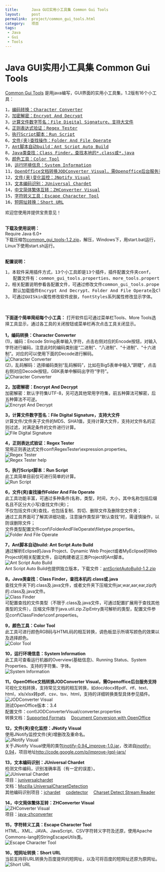 ```yaml
--- 
title:      Java GUI实用小工具集 Common Gui Tools
layout:     post
permalink:  project/common_gui_tools.html
category:   项目
tags: 
 - Java
 - Gui
 - Tools
---
```


Java GUI实用小工具集 Common Gui Tools
=====================================

<a href="https://github.com/baishui2004/common_gui_tools" target="_blank">Common Gui Tools</a> 是用java编写，GUI界面的实用小工具集，1.2版有16个小工具： 

<pre>
1，<a href="#Character Converter">编码转换：Character Converter</a>
2，<a href="#Encrypt And Decrypt">加密解密：Encrypt And Decrypt</a>
3，<a href="#File Digital Signature">计算文件数字签名：File Digital Signature，支持大文件</a>
4，<a href="#Regex Tester">正则表达式验证：Regex Tester</a>
5，<a href="#Run Script">执行Script脚本：Run Script</a>
6，<a href="#Folder And File Operate">文件(夹)查找操作：Folder And File Operate</a>
7，<a href="#Ant Script Auto Build">Ant脚本自动build：Ant Script Auto Build</a>
8，<a href="#Class Finder">Java类查找：Class Finder，查找本地的*.class或*.java</a>
9，<a href="#Color Tool">颜色工具：Color Tool</a>
10，<a href="#System Information">运行环境信息：System Information</a>
11，<a href="#JODConverter Visual">OpenOffice文档转换JODConverter Visual，需Openoffice后台服务支持</a>
12，<a href="#JNotify Visual">文件(夹)变化监控：JNotify Visual</a>
13，<a href="#JUniversal Chardet">文本编码识别：JUniversal Chardet</a>
14，<a href="#ZHConverter Visual">中文简体繁体互转：ZHConverter Visual</a>
15，<a href="#Escape Character Tool">字符转义工具：Escape Character Tool</a>
16，<a href="#Short URL">短网址转换：Short URL</a>
</pre>

   欢迎您使用并提供宝贵意见！


<br /><b>下载及使用说明：</b>
<br />Require Java 6.0+
<br />下载压缩包<a href="https://github.com/baishui2004/common_gui_tools/blob/master/dest/common_gui_tools-1.2.zip?raw=true">common_gui_tools-1.2.zip</a>，解压，Windows下，用start.bat运行，Linux下使用start.sh运行。
<!-- more -->

<br /><b>配置说明：</b> 
<pre>
1，本软件采用插件方式，13个小工具即是13个插件，插件配置文件夹conf，
   配置文件有：common_gui_tools.properties、more_tools.properties以及多个插件的配置；
2，相关配置说明参看各配置文件，可通过修改文件common_gui_tools.properties中属性CommonUseTools修改常用插件;
   默认加载插件Encrypt And Decrypt、Folder And File Operate及Class Finder； 
3，可通过GUISkin属性修改软件皮肤，fontStyles系列属性修改显示字体。
</pre>



<br /><br /><b>下面逐个简单简绍每个小工具：</b> 打开软件后可通过菜单栏Tools、More Tools选择工具显示，通过各工具的关闭按钮或菜单栏再次点击工具关闭显示。
<br />
<br /><b>1，<a id="Character Converter">编码转换：Character Converter</a></b>
<br />(1)，编码：Encode String表单输入字符，点击右侧对应的Encode按钮，对输入字符进行编码，注意此时的编码类别是“二进制”、“八进制”、“十进制”、“十六进制”。对应的可以使用下面的Decode进行解码。
<br />
![Character Converter](https://raw.githubusercontent.com/baishui2004/common_gui_tools/master/documention/images/Character%20Converter-1.png)
<br />(2)，乱码解码：选择编码类别“乱码解码”，比如在Big5表单中输入“趼睫”，点击右侧对应Decode按钮，GBK表单中解码出字符“字符”。
<br />
![Character Converter](https://raw.githubusercontent.com/baishui2004/common_gui_tools/master/documention/images/Character%20Converter-2.png)

<b>2，<a id="Encrypt And Decrypt">加密解密：Encrypt And Decrypt</a></b> 
<br />加密解密：默认字符集UTF-8，另可选其他常用字符集，前五种算法可解密，后五种算法不可逆。
<br />
![Encrypt And Decrypt](https://raw.githubusercontent.com/baishui2004/common_gui_tools/master/documention/images/Encrypt%20And%20Decrypt.png)

<b>3，<a id="File Digital Signature">计算文件数字签名：File Digital Signature，支持大文件</a></b> 
<br />计算文件/文件夹子文件的MD5、SHA1值，支持计算大文件，支持对文件名的正则过滤，对满足条件的文件进行计算。
<br />
![File Digital Signature](https://raw.githubusercontent.com/baishui2004/common_gui_tools/master/documention/images/File%20Digital%20Signature.png)

<b>4，<a id="Regex Tester">正则表达式验证：Regex Tester</a></b> 
<br />常用正则表达式文件conf\RegexTester\expression.properties。
<br />
![Regex Tester](https://raw.githubusercontent.com/baishui2004/common_gui_tools/master/documention/images/Regex%20Tester.png)
<br />
![Regex Tester help](https://raw.githubusercontent.com/baishui2004/common_gui_tools/master/documention/images/Regex%20Tester-help.png)

<b>5，<a id="Run Script">执行Script脚本：Run Script</a></b>
<br />此工具简单目前仅可进行简单的计算。
<br />
![Run Script](https://raw.githubusercontent.com/baishui2004/common_gui_tools/master/documention/images/Run%20Script.png)

<b>6，<a id="Folder And File Operate">文件(夹)查找操作Folder And File Operate</a></b>
<br />此工具功能丰富，可通过多种条件(名称，类型，时间，大小，其中名称包括后缀名且不区分大小写)查找文件(夹)； 
<br />不仅包括文件(夹)查找，也包括复制、剪切、删除文件及删除空文件夹；
<br />通过工具界面可了解其详细功能，注意操作类型非“默认查找”时，需谨慎操作，以防误删除文件；
<br />文件类型配置文件conf\FolderAndFileOperate\filetype.properties。
<br />
![Folder And File Operate](https://raw.githubusercontent.com/baishui2004/common_gui_tools/master/documention/images/Folder%20And%20File%20Operate.png)

<b>7，<a id="Ant Script Auto Build">Ant脚本自动build: Ant Script Auto Build</a></b>
<br />通过解析Eclipse的Java Project、Dynamic Web Project或者MyEclipse的Web Project的相关配置文件，自动构建者这三类Project的Ant脚本。
<br />
![Ant Script Auto Build](https://raw.githubusercontent.com/baishui2004/common_gui_tools/master/documention/images/Ant%20Script%20Auto%20Build.png)
<br />Ant Script Auto Build也提供独立版本，下载文件：<a href="https://github.com/baishui2004/common_gui_tools/blob/master/dest/antScriptAutoBuild-1.2.zip?raw=true">antScriptAutoBuild-1.2.zip</a>

<b>8，<a id="Class Finder">Java类查找：Class Finder，查找本机的.class或.java</a></b>
<br />查找文件夹下的.class及.java文件，或者文件夹下压缩文件jar,war,aar,ear,zip内的.class及.java文件。
<br />
![Class Finder](https://raw.githubusercontent.com/baishui2004/common_gui_tools/master/documention/images/Class%20Finder.png)
<br />可配置查找的文件类型（不限于.class及.java文件，可通过配置扩展用于查找其他类型的文件），压缩文件限于java.util.zip.ZipEntry类可解析的类型，配置文件参见conf\ClassFinder\conf.properties。

<b>9，<a id="Color Tool">颜色工具：Color Tool</a></b>
<br />此工具可进行颜色RGB码与HTML码的相互转换，调色板显示所填写颜色的效果以及选择颜色。
<br />
![Color Tool](https://raw.githubusercontent.com/baishui2004/common_gui_tools/master/documention/images/Color%20Tool.png)

<b>10，<a id="System Information">运行环境信息：System Information</a></b>
<br />此工具可查看运行机器的Overview(基础信息)、Running Status、System Properties、支持的字符集、字体。
<br />
![System Information](https://raw.githubusercontent.com/baishui2004/common_gui_tools/master/documention/images/System%20Information.png)

<b>11，<a id="JODConverter Visual">OpenOffice文档转换JODConverter Visual，需Openoffice后台服务支持</a></b>
<br />可视化文档转换，支持常见文档的相互转换，如doc/docx转pdf、rtf、text、html，xls/xlsx转pdf、csv、tsv、html，支持的详细转换类型具体参见插件。
<br />
![JODConverter Visual](https://raw.githubusercontent.com/baishui2004/common_gui_tools/master/documention/images/JODConverter%20Visual.png)
<br />测试OpenOffice版本：3.4
<br />配置文件：conf/JODConverterVisual/converter.properties
<br />转换文档：<a href="http://www.artofsolving.com/opensource/jodconverter/guide/supportedformats" target="_blank">Supported Formats</a>&emsp;&nbsp;<a href="http://www.liferay.com/zh/community/wiki/-/wiki/Main/Document+Conversion+with+OpenOffice" target="_blank">Document Conversion with OpenOffice</a>

<b>12，<a id="JNotify Visual">文件(夹)变化监控：JNotify Visual</a></b>
<br />使用JNotify监控文件(夹)增删改及重命名。
<br />
![JNotify Visual](https://raw.githubusercontent.com/baishui2004/common_gui_tools/master/documention/images/JNotify%20Visual.png)
<br />关于JNotify Visual使用的类包<a href="http://improve-lgpl-jars.googlecode.com/files/jnotify-0.94_improve-1.0.jar">jnotify-0.94_improve-1.0.jar</a>，改进自<a href="http://sourceforge.net/projects/jnotify/" target="_blank">jnotify-0.94</a>，项目地址<a href="http://code.google.com/p/improve-lgpl-jars/" target="_blank">http://code.google.com/p/improve-lgpl-jars/</a>

<b>13，<a id="JUniversal Chardet">文本编码识别：JUniversal Chardet</a></b>
<br />检测文件编码，识别准确率高（有一定的误差）。
<br />
![JUniversal Chardet](https://raw.githubusercontent.com/baishui2004/common_gui_tools/master/documention/images/JUniversal%20Chardet.png)
<br />项目：<a href="https://code.google.com/p/juniversalchardet/" target="_blank">juniversalchardet</a>
<br />文档：<a href="http://www-archive.mozilla.org/projects/intl/UniversalCharsetDetection.html" target="_blank">Mozilla UniversalCharsetDetection</a>
<br />其他编码识别项目：<a href="http://sourceforge.net/projects/jchardet/" target="_blank">jchardet</a>&emsp;&nbsp;<a href="http://sourceforge.net/projects/cpdetector/" target="_blank">cpdetector</a>&emsp;&nbsp;<a href="http://wing.comp.nus.edu.sg/~tanyeefa/downloads/charsetdetectstreamreader/" target="_blank">Charset Detect Stream Reader</a>

<b>14，<a id="ZHConverter Visual">中文简体繁体互转：ZHConverter Visual</a></b>
<br />
![ZHConverter Visual](https://raw.githubusercontent.com/baishui2004/common_gui_tools/master/documention/images/ZHConverter%20Visual.png)
<br />项目：<a href="http://code.google.com/p/java-zhconverter/" target="_blank">java-zhconverter</a>

<b>15，<a id="Escape Character Tool">字符转义工具：Escape Character Tool</a></b>
<br />HTML、XML、JAVA、JavaScript、CSV字符转义字符及还原，使用Apache Commons-lang的StringEscapeUtils类。
<br />
![Escape Character Tool](https://raw.githubusercontent.com/baishui2004/common_gui_tools/master/documention/images/Escape%20Character%20Tool.png)

<b>16，<a id="Short URL">短网址转换：Short URL</a></b>
<br />当前支持将URL转换为百度提供的短网址，以及可将百度的短网址还原为原网址。
<br />
![Short URL](https://raw.githubusercontent.com/baishui2004/common_gui_tools/master/documention/images/Short%20URL.png)
